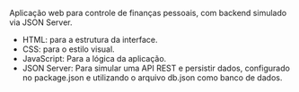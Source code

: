 Aplicação web para controle de finanças pessoais, com backend simulado via JSON Server.

- HTML: para a estrutura da interface.
- CSS: para o estilo visual.
- JavaScript: Para a lógica da aplicação.
- JSON Server: Para simular uma API REST e persistir dados, configurado no package.json e utilizando o arquivo db.json como banco de dados.
